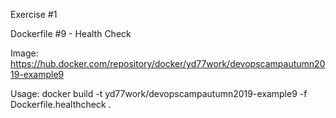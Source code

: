 Exercise #1


Dockerfile #9 - Health Check

Image: https://hub.docker.com/repository/docker/yd77work/devopscampautumn2019-example9

Usage: docker build -t yd77work/devopscampautumn2019-example9 -f Dockerfile.healthcheck .
